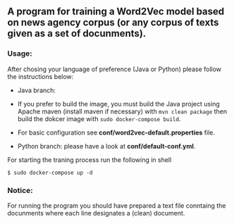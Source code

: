## A program for training a Word2Vec model based on news agency corpus (or any corpus of texts given as a set of docunments).

### Usage:
 
 After chosing your language of preference (Java or Python) please follow the instructions below: 
 
* Java branch: 
 * If you prefer to build the image, you must build the Java project using Apache maven (install maven if necessary) with `mvn clean package` then build the dokcer image with `sudo docker-compose build`. 
 * For basic configuration see **conf/word2vec-default.properties** file.

* Python branch: please have a look at **conf/default-conf.yml**.

For starting the traning process run the following in shell

`
$ sudo docker-compose up -d
`
### Notice:

For running the program you should have prepared a text file conntaing the docunments where each line designates  a (clean) document.


